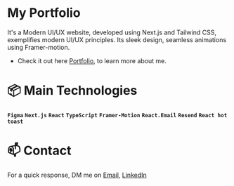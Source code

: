 # My Portfolio 

It's a Modern UI/UX website, developed using Next.js and Tailwind CSS, exemplifies modern UI/UX principles. Its sleek design, seamless animations using Framer-motion.

- Check it out here [Portfolio](https://www.walidka-portfolio.com/), to learn more about me.

# 📦 Main Technologies

**`Figma`** **`Next.js`** **`React`** **`TypeScript`** **`Framer-Motion`** **`React.Email`** **`Resend`** **`React hot toast`** 

# 📫 Contact

For a quick response, DM me on [Email](mailto:kouiderayadwalid@gmail.com), [LinkedIn](https://www.linkedin.com/in/walid-kouider-ayad)
